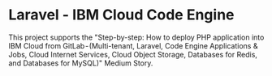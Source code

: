 # Laravel - IBM Cloud Code Engine

This project supports the "Step-by-step: How to deploy PHP application into IBM Cloud from GitLab - (Multi-tenant, Laravel, Code Engine Applications & Jobs, Cloud Internet Services, Cloud Object Storage, Databases for Redis, and Databases for MySQL)" Medium Story.